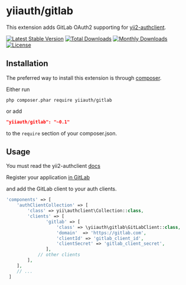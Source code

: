 # yiiauth/gitlab

This extension adds GitLab OAuth2 supporting for [yii2-authclient](https://github.com/yiisoft/yii2-authclient).

[![Latest Stable Version](https://poser.pugx.org/yiiauth/gitlab/v/stable)](https://packagist.org/packages/yiiauth/vk)
[![Total Downloads](https://poser.pugx.org/yiiauth/gitlab/downloads)](https://packagist.org/packages/yiiauth/gitlab)
[![Monthly Downloads](https://poser.pugx.org/yiiauth/gitlab/d/monthly)](https://packagist.org/packages/yiiauth/gitlab)
[![License](https://poser.pugx.org/yiiauth/gitlab/license)](https://packagist.org/packages/yiiauth/gitlab)

## Installation

The preferred way to install this extension is through [composer](http://getcomposer.org/download/).

Either run

```
php composer.phar require yiiauth/gitlab
```

or add

```json
"yiiauth/gitlab": "~0.1"
```

to the `require` section of your composer.json.

## Usage

You must read the yii2-authclient [docs](https://github.com/yiisoft/yii2/blob/master/docs/guide/security-auth-clients.md)

Register your application [in GitLab](https://gitlab.com/profile/applications)

and add the GitLab client to your auth clients.

```php
'components' => [
    'authClientCollection' => [
        'class' => yii\authclient\Collection::class,
        'clients' => [
               'gitlab' => [
                   'class' => \yiiauth\gitlab\GitLabClient::class,
                   'domain'  => 'https://gitlab.com',
                   'clientId' => 'gitlab_client_id',
                   'clientSecret' => 'gitlab_client_secret',
               ],
            // other clients
        ],
    ],
    // ...
 ]
 ```
